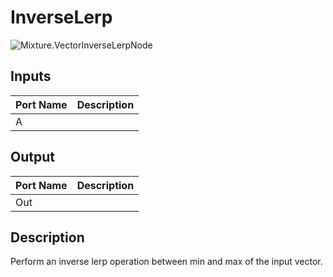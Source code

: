 # InverseLerp
![Mixture.VectorInverseLerpNode](../../images/Mixture.VectorInverseLerpNode.png)
## Inputs
Port Name | Description
--- | ---
A | 

## Output
Port Name | Description
--- | ---
Out | 

## Description
Perform an inverse lerp operation between min and max of the input vector.

